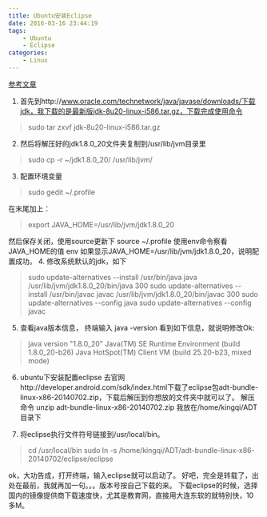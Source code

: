 ```yaml
---
title: Ubuntu安装Eclipse
date: 2016-03-16 23:44:19
tags:
    - Ubuntu
    - Eclipse
categories:
    - Linux
---
```

[参考文章](http://www.jb51.net/article/55131.htm)
1. 首先到http://www.oracle.com/technetwork/java/javase/downloads/下载jdk，我下载的是最新版jdk-8u20-linux-i586.tar.gz，下载完成使用命令
> sudo tar zxvf jdk-8u20-linux-i586.tar.gz

2.  然后将解压好的jdk1.8.0_20文件夹复制到/usr/lib/jvm目录里
> sudo cp -r ~/jdk1.8.0_20/ /usr/lib/jvm/
 
3.  配置环境变量 
> sudo gedit ~/.profile

<!-- more -->

在末尾加上：
> export JAVA_HOME=/usr/lib/jvm/jdk1.8.0_20

然后保存关闭，使用source更新下 
source ~/.profile 
使用env命令察看JAVA_HOME的值 
env 
如果显示JAVA_HOME=/usr/lib/jvm/jdk1.8.0_20，说明配置成功。
4.  修改系统默认的jdk，如下
> sudo update-alternatives --install /usr/bin/java java /usr/lib/jvm/jdk1.8.0_20/bin/java 300
sudo update-alternatives --install /usr/bin/javac javac /usr/lib/jvm/jdk1.8.0_20/bin/javac 300
sudo update-alternatives --config java
sudo update-alternatives --config javac

5. 查看java版本信息，
终端输入 java -version
看到如下信息，就说明修改Ok: 
> java version "1.8.0_20"
Java(TM) SE Runtime Environment (build 1.8.0_20-b26)
Java HotSpot(TM) Client VM (build 25.20-b23, mixed mode)

6. ubuntu下安装配置eclipse
去官网http://developer.android.com/sdk/index.html下载了eclipse包adt-bundle-linux-x86-20140702.zip，下载后解压到你想放的文件夹中就可以了。
解压命令 unzip adt-bundle-linux-x86-20140702.zip
我放在/home/kingqi/ADT目录下

7. 将eclipse执行文件符号链接到/usr/local/bin。
> cd /usr/local/bin
sudo ln -s /home/kingqi/ADT/adt-bundle-linux-x86-20140702/eclipse/eclipse

ok，大功告成，打开终端，输入eclipse就可以启动了。
好吧，完全是转载了，出处在最前，我就再加一句。。。版本号按自己下载的来。
下载eclipse的时候，选择国内的镜像提供商下载速度快，尤其是教育网，直接用大连东软的就特别快，10多M。

